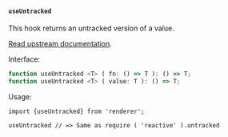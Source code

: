 #### `useUntracked`

This hook returns an untracked version of a value.

[Read upstream documentation](https://github.com/solenopsys/converged-reactive#untracked).

Interface:

```ts
function useUntracked <T> ( fn: () => T ): () => T;
function useUntracked <T> ( value: T ): () => T;
```

Usage:

```tsx
import {useUntracked} from 'renderer';

useUntracked // => Same as require ( 'reactive' ).untracked
```
